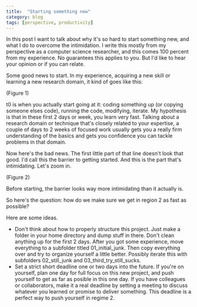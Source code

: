 ```yaml
---
title:  "Starting something new"
category: blog
tags: [perspective, productivity]
---
```


In this post I want to talk about why it's so hard to start something new,
and what I do to overcome the intimidation.
I write this mostly from my perspective as a computer science researcher,
and this comes 100 percent from my experience. No guarantees this applies to you.
But I'd like to hear your opinion or if you can relate.

<!--Start with something positive, then something bad, then something positive to finish.-->
Some good news to start.
In my experience, acquiring a new skill or learning a new research domain,
it kind of goes like this:

(Figure 1)

t0 is when you actually start going at it:
coding something up (or copying someone elses code), running the code, modifying, iterate.
My hypothesis is that in these first 2 days or week, you learn very fast.
Talking about a research domain or technique that's closely related to your expertise,
a couple of days to 2 weeks of focused work usually gets you a really firm understanding
of the basics and gets you confidence you can tackle problems in that domain.

Now here's the bad news.
The first little part of that line doesn't look that good.
I'd call this the barrier to getting started.
And this is the part that's intimidating.
Let's zoom in.

(Figure 2)

Before starting, the barrier looks way more intimidating than it actually is.
<!-- long before you start learning, and slow slope -->

So here's the question: how do we make sure we get in region 2 as fast as possible?

Here are some ideas.
 * Don't think about how to properly structure this project.
   Just make a folder in your home directory and dump stuff in there.
   Don't clean anything up for the first 2 days.
   After you got some experience, move everything to a subfolder titled 01_initial_junk.
   Then copy everything over and try to organize yourself a little better.
   Possibly iterate this with subfolders 02_still_junk and 03_third_try_still_sucks.
 * Set a strict short deadline one or two days into the future. 
   If you're on yourself, plan one day for full focus on this new project,
   and push yourself to get as far as posible in this one day.
   If you have colleagues or collaborators, make it a real deadline by setting a meeting
   to discuss whatever you learned or promise to deliver something.
   This deadline is a perfect way to push yourself in regime 2.
